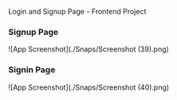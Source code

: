 Login and Signup Page - Frontend Project
### Signup Page

![App Screenshot](./Snaps/Screenshot (39).png)

### Signin Page

![App Screenshot](./Snaps/Screenshot (40).png)

